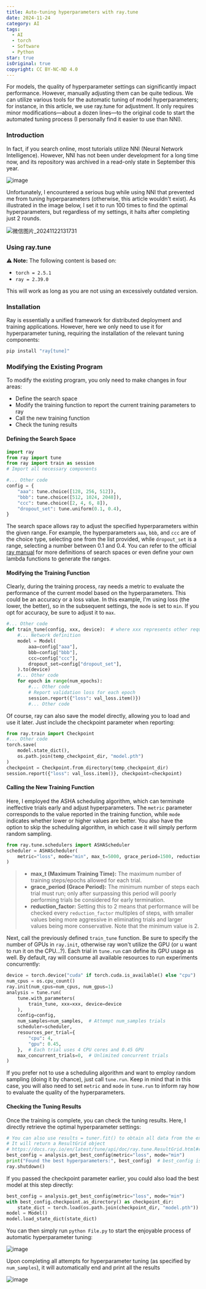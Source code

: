 ```yaml
---
title: Auto-tuning hyperparameters with ray.tune
date: 2024-11-24
category: AI
tags:
  - AI
  - torch
  - Software
  - Python
star: true
isOriginal: true
copyright: CC BY-NC-ND 4.0
---
```

For models, the quality of hyperparameter settings can significantly impact performance. However, manually adjusting them can be quite tedious. We can utilize various tools for the automatic tuning of model hyperparameters; for instance, in this article, we use ray.tune for adjustment. It only requires minor modifications—about a dozen lines—to the original code to start the automated tuning process (I personally find it easier to use than NNI).

<!-- more -->

### Introduction

In fact, if you search online, most tutorials utilize NNI (Neural Network Intelligence). However, NNI has not been under development for a long time now, and its repository was archived in a read-only state in September this year.

![image](https://minio.menghuan1918.com:443/markdown/2024/11/24/image-20241124144012-lx4yiur.png)

Unfortunately, I encountered a serious bug while using NNI that prevented me from tuning hyperparameters (otherwise, this article wouldn't exist). As illustrated in the image below, I set it to run 100 times to find the optimal hyperparameters, but regardless of my settings, it halts after completing just 2 rounds.

![微信图片_20241122131731](https://minio.menghuan1918.com:443/markdown/2024/11/24/network-asset-微信图片_20241122131731-20241124141956-e92mjdw-20241124143038-j2ctn9c.png)

### Using ray.tune

⚠️ **Note:**  The following content is based on:

* `torch = 2.5.1`
* `ray = 2.39.0`

This will work as long as you are not using an excessively outdated version.

### Installation

Ray is essentially a unified framework for distributed deployment and training applications. However, here we only need to use it for hyperparameter tuning, requiring the installation of the relevant tuning components:

```bash
pip install "ray[tune]"
```

### Modifying the Existing Program

To modify the existing program, you only need to make changes in four areas:

* Define the search space
* Modify the training function to report the current training parameters to ray
* Call the new training function
* Check the tuning results

#### Defining the Search Space

```python
import ray
from ray import tune
from ray import train as session
# Import all necessary components

#... Other code
config = {
    "aaa": tune.choice([128, 256, 512]),
    "bbb": tune.choice([512, 1024, 2048]),
    "ccc": tune.choice([2, 4, 6, 8]),
    "dropout_set": tune.uniform(0.1, 0.4),
}
```

The search space allows ray to adjust the specified hyperparameters within the given range. For example, the hyperparameters `aaa`, `bbb`, and `ccc` are of the choice type, selecting one from the list provided, while `dropout_set` is a range, selecting a number between 0.1 and 0.4. You can refer to the official [ray manual](https://docs.ray.io/en/latest/tune/tutorials/tune-search-spaces.html) for more definitions of search spaces or even define your own lambda functions to generate the ranges.

#### Modifying the Training Function

Clearly, during the training process, ray needs a metric to evaluate the performance of the current model based on the hyperparameters. This could be an accuracy or a loss value. In this example, I'm using loss (the lower, the better), so in the subsequent settings, the `mode` is set to `min`. If you opt for accuracy, be sure to adjust it to `max`.

```python
#... Other code
def train_tune(config, xxx, device):  # where xxx represents other required parameters
    #... Network definition
    model = Model(
        aaa=config["aaa"],
        bbb=config["bbb"],
        ccc=config["ccc"],
        dropout_set=config["dropout_set"],
    ).to(device)
    #... Other code
    for epoch in range(num_epochs):
        #... Other code
        # Report validation loss for each epoch
        session.report({"loss": val_loss.item()})
        #... Other code
```

Of course, ray can also save the model directly, allowing you to load and use it later. Just include the checkpoint parameter when reporting:

```python
from ray.train import Checkpoint
#... Other code
torch.save(
    model.state_dict(),
    os.path.join(temp_checkpoint_dir, "model.pth")
)
checkpoint = Checkpoint.from_directory(temp_checkpoint_dir)
session.report({"loss": val_loss.item()}, checkpoint=checkpoint)
```

#### Calling the New Training Function

Here, I employed the ASHA scheduling algorithm, which can terminate ineffective trials early and adjust hyperparameters. The `metric` parameter corresponds to the value reported in the training function, while `mode` indicates whether lower or higher values are better. You also have the option to skip the scheduling algorithm, in which case it will simply perform random sampling.

```python
from ray.tune.schedulers import ASHAScheduler
scheduler = ASHAScheduler(
    metric="loss", mode="min", max_t=5000, grace_period=1500, reduction_factor=4
)
```

> * **max_t (Maximum Training Time):** 
>   The maximum number of training steps/epochs allowed for each trial.
> * **grace_period (Grace Period):** 
>   The minimum number of steps each trial must run; only after surpassing this period will poorly performing trials be considered for early termination.
> * **reduction_factor:** 
>   Setting this to 2 means that performance will be checked every `reduction_factor` multiples of steps, with smaller values being more aggressive in eliminating trials and larger values being more conservative. Note that the minimum value is 2.

Next, call the previously defined `train_tune` function. Be sure to specify the number of GPUs in `ray.init`, otherwise ray won't utilize the GPU (or u want to run it on the CPU...?). Each trial in `tune.run` can define its GPU usage as well. By default, ray will consume all available resources to run experiments concurrently:

```python
device = torch.device("cuda" if torch.cuda.is_available() else "cpu")
num_cpus = os.cpu_count()
ray.init(num_cpus=num_cpus, num_gpus=1)
analysis = tune.run(
    tune.with_parameters(
        train_tune, xxx=xxx, device=device
    ),
    config=config,
    num_samples=num_samples,  # Attempt num_samples trials
    scheduler=scheduler,
    resources_per_trial={
        "cpu": 4,
        "gpu": 0.45,
    },  # Each trial uses 4 CPU cores and 0.45 GPU
    max_concurrent_trials=0,  # Unlimited concurrent trials
)
```

If you prefer not to use a scheduling algorithm and want to employ random sampling (doing it by chance), just call `tune.run`. Keep in mind that in this case, you will also need to set `metric` and `mode` in `tune.run` to inform ray how to evaluate the quality of the hyperparameters.

#### Checking the Tuning Results

Once the training is complete, you can check the tuning results. Here, I directly retrieve the optimal hyperparameter settings:

```python
# You can also use results = tuner.fit() to obtain all data from the experiments
# It will return a ResultGrid object
# https://docs.ray.io/en/latest/tune/api/doc/ray.tune.ResultGrid.html#ray.tune.ResultGrid
best_config = analysis.get_best_config(metric="loss", mode="min")
print("Found the best hyperparameters:", best_config)  # best_config is a dictionary
ray.shutdown()
```

If you passed the checkpoint parameter earlier, you could also load the best model at this step directly:

```python
best_config = analysis.get_best_config(metric="loss", mode="min")
with best_config.checkpoint.as_directory() as checkpoint_dir:
    state_dict = torch.load(os.path.join(checkpoint_dir, "model.pth"))
model = Model()
model.load_state_dict(state_dict)
```

You can then simply run `python File.py` to start the enjoyable process of automatic hyperparameter tuning:

![image](https://minio.menghuan1918.com:443/markdown/2024/11/24/image-20241124161407-fcj60xj.png)

Upon completing all attempts for hyperparameter tuning (as specified by `num_samples`), it will automatically end and print all the results

![image](https://minio.menghuan1918.com:443/markdown/2024/11/24/image-20241124164716-tb8laag_repeat_1732438196263__838897.png)